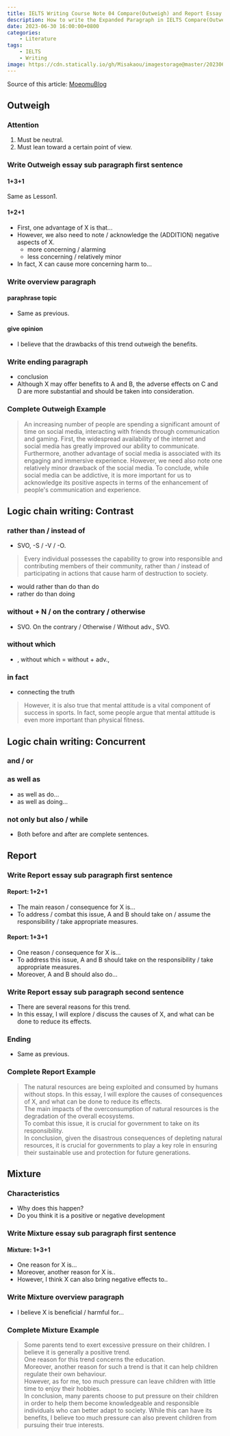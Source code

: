 ```yaml
---
title: IELTS Writing Course Note 04 Compare(Outweigh) and Report Essay
description: How to write the Expanded Paragraph in IELTS Compare(Outweigh) and Report Essay
date: 2023-06-30 16:00:00+0800
categories:
    - Literature
tags:
    - IELTS
    - Writing
image: https://cdn.statically.io/gh/Misakaou/imagestorage@master/20230630/IELTS-Writing-Course-Note-04-Compare(Outweigh)-and-Report-Essay.3sgs2f8b61kw.webp
---
```


Source of this article: [MoeomuBlog](/posts/ielts-writing-course-note-04-compareoutweigh-and-report-essay/)

## Outweigh

### Attention

1. Must be neutral.
2. Must lean toward a certain point of view.

### Write Outweigh essay sub paragraph first sentence

#### 1+3+1

Same as Lesson1.

#### 1+2+1

- First, one advantage of X is that...
- However, we also need to note / acknowledge the (ADDITION) negative aspects of X.
  - more concerning / alarming
  - less concerning / relatively minor
- In fact, X can cause more concerning harm to...

### Write overview paragraph

#### paraphrase topic

- Same as previous.

#### give opinion

- I believe that the drawbacks of this trend outweigh the benefits.

### Write ending paragraph

- conclusion
- Although X may offer benefits to A and B, the adverse effects on C and D are more substantial and should be taken into consideration.

### Complete Outweigh Example

> An increasing number of people are spending a significant amount of time on social media, interacting with friends through communication and gaming.
First, the widespread availability of the internet and social media has greatly improved our ability to communicate.
Furthermore, another advantage of social media is associated with its engaging and immersive experience.
However, we need also note one relatively minor drawback of the social media.
To conclude, while social media can be addictive, it is more important for us to acknowledge its positive aspects in terms of the enhancement of people's communication and experience.

## Logic chain writing: Contrast

### rather than / instead of

- SVO, -S / -V / -O.

> Every individual possesses the capability to grow into responsible and contributing members of their community, rather than / instead of participating in actions that cause harm of destruction to society.

- would rather than do than do
- rather do than doing

### without + N / on the contrary / otherwise

- SVO. On the contrary / Otherwise / Without adv., SVO.

### without which

- , without which = without + adv.,

### in fact

- connecting the truth

> However, it is also true that mental attitude is a vital component of success in sports. In fact, some people argue that mental attitude is even more important than physical fitness.

## Logic chain writing: Concurrent

### and / or

### as well as

- as well as do...
- as well as doing...

### not only but also / while

- Both before and after are complete sentences.

## Report

### Write Report essay sub paragraph first sentence

#### Report: 1+2+1

- The main reason / consequence for X is...
- To address / combat this issue, A and B should take on / assume the responsibility / take appropriate measures.

#### Report: 1+3+1

- One reason / consequence for X is...
- To address this issue, A and B should take on the responsibility / take appropriate measures.
- Moreover, A and B should also do...

### Write Report essay sub paragraph second sentence

- There are several reasons for this trend.
- In this essay, I will explore / discuss the causes of X, and what can be done to reduce its effects.

### Ending

- Same as previous.

### Complete Report Example

> The natural resources are being exploited and consumed by humans without stops. In this essay, I will explore the causes of consequences of X, and what can be done to reduce its effects.  
> The main impacts of the overconsumption of natural resources is the degradation of the overall ecosystems.  
> To combat this issue, it is crucial for government to take on its responsibility.  
> In conclusion, given the disastrous consequences of depleting natural resources, it is crucial for governments to play a key role in ensuring their sustainable use and protection for future generations.

## Mixture

### Characteristics

- Why does this happen?
- Do you think it is a positive or negative development

### Write Mixture essay sub paragraph first sentence

#### Mixture: 1+3+1

- One reason for X is...
- Moreover, another reason for X is..
- However, I think X can also bring negative effects to..

### Write Mixture overview paragraph

- I believe X is beneficial / harmful for...

### Complete Mixture Example

> Some parents tend to exert excessive pressure on their children. I believe it is generally a positive trend.  
> One reason for this trend concerns the education.  
> Moreover, another reason for such a trend is that it can help children regulate their own behaviour.  
> However, as for me, too much pressure can leave children with little time to enjoy their hobbies.  
> In conclusion, many parents choose to put pressure on their children in order to help them become knowledgeable and responsible individuals who can better adapt to society. While this can have its benefits, I believe too much pressure can also prevent children from pursuing their true interests.
